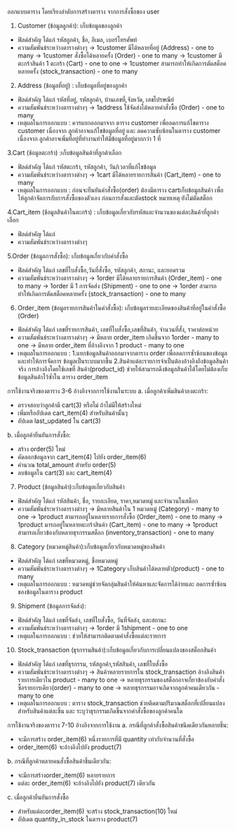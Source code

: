 ออกแบบตาราง โดยเรียงลำดับการสร้างตาราง จากการสั่งซื้อของ user 

1. Customer (ข้อมูลลูกค้า): เก็บข้อมูลของลูกค้า
- ฟิลด์สำคัญ ได้แก่ รหัสลูกค้า, ชื่อ, อีเมล, เบอร์โทรศัพท์
-  ความสัมพันธ์ระหว่างตารางต่างๆ
-> 1customer มีได้หลายที่อยู่ (Address) - one to many
-> 1customer สั่งซื้อได้หลายครั้ง (Order) - one to many
-> 1customer มีตะกร้าสินค้า 1 ตะกร้า (Cart) - one to one
-> 1customer สามารถทำให้เกิดการตัดสต็อคหลายครั้ง (stock_transaction) - one to many

2. Address (ข้อมูลที่อยู่) : เก็บข้อมูลที่อยู่ของลูกค้า
- ฟิลด์สำคัญ ได้แก่ รหัสที่อยู่, รหัสลูกค้า, บ้านเลขที่,จังหวัด, เลขไปรษณีย์
-  ความสัมพันธ์ระหว่างตารางต่างๆ
-> 1address ใช้จัดส่งได้หลายคำสั่งซื้อ (Order) - one to many
-  เหตุผลในการออกแบบ : ควรแยกออกมาจาก ตาราง customer เพื่อลดการแก้ไขตาราง customer เนื่องจาก ลูกค้าอาจเแก้ไขข้อมูลที่อยู่ และ ลดความซับซ้อนในตาราง customer เนื่องจาก ลูกค้าอาจเพิ่มที่อยู่ที่ทำงานทำให้มีข้อมูลที่อยู่มากกว่า 1 ที่

3.Cart (ช้อมูลตะกร้า) :เก็บข้อมูลสินค้าที่ลูกค้าเลือก
- ฟิลด์สำคัญ ได้แก่ รหัสตะกร้า, รหัสลูกค้า, วัน/เวลาที่แก้ไขข้อมูล
-  ความสัมพันธ์ระหว่างตารางต่างๆ
-> 1cart มีได้หลายรายการสินค้า (Cart_item) - one to many
-  เหตุผลในการออกแบบ : ก่อนจะยืนยันคำสั่งซื้อ(order) ต้องมีตาราง cartเก็บข้อมูลสินค้า เพื่อให้ลูกค้าจัดการกับการสั่งซื้อของตัวเอง ก่อนการสั่งและตัดstock หมายเหตุ ยังไม่ตัดสต็อก

4.Cart_item (ช้อมูลสินค้าในตะกร้า) : เก็บข้อมูลเกี่ยวกับรหัสและจำนวนของแต่ละสินค้าที่ลูกค้าเลือก  
- ฟิลด์สำคัญ ได้แก่
-  ความสัมพันธ์ระหว่างตารางต่างๆ

5.Order (ข้อมูลการสั่งซื้อ): เก็บข้อมูลเกี่ยวกับคำสั่งซื้อ
- ฟิลด์สำคัญ ได้แก่ เลขที่ใบสั่งซื้อ,วันที่สั่งซื้อ, รหัสลูกค้า, สถานะ, และยอดรวม
-  ความสัมพันธ์ระหว่างตารางต่างๆ
-> 1order มีได้หลายรายการสินค้า (Order_item) - one to many
-> 1order มี 1 การจัดส่ง (Shipment) - one to one
-> 1order สามารถทำให้เกิดการตัดสต็อคหลายครั้ง (stock_transaction) - one to many

6. Order_item (ข้อมูลรายการสินค้าในคำสั่งซื้อ): เก็บข้อมูลรายละเอียดของสินค้าที่อยู่ในคำสั่งซื้อ (Order)
- ฟิลด์สำคัญ ได้แก่ เลขที่รายการสินค้า, เลขที่ใบสั่งซื้อ,เลขที่สินค้า, จำนวนที่สั่ง, ราคาต่อหน่วย
- ความสัมพันธ์ระหว่างตารางต่างๆ
-> มีหลาย order_item เกิดขึ้นจาก 1order - many to one
->  มีหลาย order_item ที่อ้างอิงจาก 1 product - many to one
-  เหตุผลในการออกแบบ : 
	1.แยกข้อมูลสินค้าออกมาจากตาราง order เพื่อลดการซ้ำซ้อนของข้อมูลและทำให้การจัดการ	ข้อมูลเป็นระบบมากขึ้น
	2.สินค้าแต่ละรายการจำเป็นต้องอ้างอิงถึงข้อมูลสินค้าจริง การอ้างอิงโดยใช้เลขที่	สินค้า(product_id) ช่วยให้สามารถดึงข้อมูลสินค้าได้โดยไม่ต้องเก็บข้อมูลสินค้าไว้ซ้ำใน	ตาราง order_item

การใช้งานจริงของตาราง 3-6 อ้างอิงจากการใช้งานในระบบ
a. เมื่อลูกค้าเพิ่มสินค้าลงตะกร้า:
- ตรวจสอบว่าลูกค้ามี cart(3) หรือไม่ ถ้าไม่มีให้สร้างใหม่
- เพิ่มหรืออัปเดต cart_item(4) สำหรับสินค้านั้นๆ
- อัปเดต last_updated ใน cart(3)

b. เมื่อลูกค้ายืนยันการสั่งซื้อ:
- สร้าง order(5) ใหม่
- คัดลอกข้อมูลจาก cart_item(4) ไปยัง order_item(6)
- คำนวณ total_amount สำหรับ order(5)
- ลบข้อมูลใน cart(3) และ cart_item(4)

7. Product (ข้อมูลสินค้า):เก็บข้อมูลเกี่ยวกับสินค้า
- ฟิลด์สำคัญ ได้แก่  รหัสสินค้า, ชื่อ, รายละเอียด, ราคา,หมวดหมู่ และจำนวนในสต็อก
- ความสัมพันธ์ระหว่างตารางต่างๆ
-> มีหลายสินค้าใน 1 หมวดหมู่ (Category) - many to one
-> 1product สามารถอยู่ในหลายรายการสั่งซื้อ (Order_item) - one to many
-> 1product มารถอยู่ในหลายตะกร้าสินค้า (Cart_item) - one to many
-> 1product สามารถเกี่ยวข้องกับหลายธุรกรรมสต็อก (inventory_transaction) - one to many

8. Category (หมวดหมู่สินค้า):เก็บข้อมูลเกี่ยวกับหมวดหมู่ของสินค้า
- ฟิลด์สำคัญ ได้แก่ เลขที่หมวดหมู่, ชื่อหมวดหมู่
- ความสัมพันธ์ระหว่างตารางต่างๆ
-> 1Category เก็บสินค้าได้หลายตัว(product) - one to many
-  เหตุผลในการออกแบบ : หมวดหมู่ช่วยจัดกลุ่มสินค้าให้ค้นหาและจัดการได้ง่ายและ ลดการซ้ำซ้อนของข้อมูลในตาราง product

9. Shipment (ข้อมูลการจัดส่ง):
- ฟิลด์สำคัญ ได้แก่ เลขที่จัดส่ง, เลขที่ใบสั่งซื้อ, วันที่จัดส่ง, และสถานะ
- ความสัมพันธ์ระหว่างตารางต่างๆ
-> 1order มี 1shipment - one to one
-  เหตุผลในการออกแบบ : ช่วยให้สามารถติดตามคำสั่งซื้อแต่ละรายการ

10. Stock_transaction (ธุรกรรมสินค้า):เก็บข้อมูลเกี่ยวกับการเปลี่ยนแปลงของสต็อกสินค้า
- ฟิลด์สำคัญ ได้แก่  เลขที่ธุรกรรม, รหัสลูกค้า,รหัสสินค้า, เลขที่ใบสั่งซื้อ
- ความสัมพันธ์ระหว่างตารางต่างๆ
-> สินค้าหลายรายการใน stock_transaction อ้างอิงสินค้ารายการเดียวใน product - many to one 
-> หลายธุรกรรมของสต็อกอาจเกี่ยวข้องกับคำสั่งซื้อรายการเดียว(order) - many to one 
-> หลายธุรกรรมอาจเกิดจากลูกค้าคนเดียวกัน - many to one
-  เหตุผลในการออกแบบ : ตาราง stock_transaction ช่วยติดตามปริมาณสต็อกที่เปลี่ยนแปลงสำหรับสินค้าแต่ละชิ้น และ ระบุว่าธุรกรรมเกิดขึ้นจากคำสั่งซื้อของลูกค้าคนใด

การใช้งานจริงของตาราง 7-10 อ้างอิงจากการใช้งาน
a. กรณีที่ลูกค้าสั่งซื้อสินค้าชนิดเดียวกันหลายชิ้น:
- จะมีการสร้าง order_item(6) หนึ่งรายการที่มี quantity เท่ากับจำนวนที่สั่งซื้อ 
- order_item(6) จะอ้างอิงไปยัง product(7) 

b. กรณีที่ลูกค้าหลายคนสั่งซื้อสินค้าชิ้นเดียวกัน:
- จะมีการสร้างorder_item(6) หลายรายการ 
- แต่ละ order_item(6) จะอ้างอิงไปยัง  product(7) เดียวกัน

c. เมื่อลูกค้ายืนยันการสั่งซื้อ
- สำหรับแต่ละorder_item(6) จะสร้าง stock_transaction(10) ใหม่
- อัปเดต quantity_in_stock ในตาราง product(7)